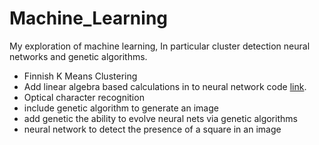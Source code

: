 # Machine_Learning
My exploration of machine learning, In  particular cluster detection neural networks and genetic algorithms.

<ul>
  <li>
    Finnish K Means Clustering
  </li>
  <li>
    Add linear algebra based calculations in to neural network code <a href = 'http://neuralnetworksanddeeplearning.com/chap1.html'>link</a>.
  <li>
    Optical character recognition
  </li>
  <li>
    include genetic algorithm to generate an image
  </li>
  <li>
    add genetic the ability to evolve neural nets via genetic algorithms
  </li>
  <li>
    neural network to detect the presence of a square in an image
  </li>
</ul>
